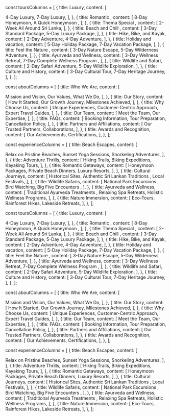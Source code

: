 const toursColumns = [
{
title: <Link to="/rooms/suites">Luxury</Link>,
content: [

<Link to="/rooms/suites/standard">4-Day Luxury</Link>,
<Link to="/rooms/suites/deluxe">7-Day Luxury</Link>,
],
},
{
title: <Link to="/rooms/villas">Romantic </Link>,
content: [
<Link to="/rooms/villas/one-bedroom">8-Day Honeymoon</Link>,
<Link to="/rooms/villas/two-bedroom">A Quick Honeymoon </Link>,
],
},
{
title: <Link to="/rooms/family">Thema Special </Link>,
content: [
<Link to="/rooms/family/standard">2-Week All Around Sri Lanka</Link>,
],
},
{
title: <Link to="/rooms/accessible">Beach and Chill </Link>,
content: [
<Link to="/rooms/accessible/standard">3-Day Standard Package</Link>,
<Link to="/rooms/accessible/deluxe">5-Day Luxury Package</Link>,
],
},
{
title: <Link to="/rooms/amenities">Hike, Bike, and Kayak</Link>,
content: [
<Link to="/rooms/amenities/wi-fi">2-Day Adventure</Link>,
<Link to="/rooms/amenities/air-conditioning">4-Day Adventure</Link>,
],
},
{
title: <Link to="/rooms/promo">Holiday and vacation</Link>,
content: [
<Link to="/rooms/promo/seasonal">5-Day Holiday Package</Link>,
<Link to="/rooms/promo/early-booking">7-Day Vacation Package</Link>,
],
},
{
title: <Link to="/rooms/promo">Feel the Nature </Link>,
content: [
<Link to="/rooms/promo/seasonal">3-Day Nature Escape</Link>,
<Link to="/rooms/promo/early-booking">5-Day Wilderness Adventure</Link>,
],
},
{
title: <Link to="/rooms/promo">Ayurveda and Wellness</Link>,
content: [
<Link to="/rooms/promo/seasonal">3-Day Wellness Retreat</Link>,
<Link to="/rooms/promo/early-booking">
7-Day Complete Wellness Program
</Link>,
],
},
{
title: <Link to="/rooms/promo">Wildlife and Safari</Link>,
content: [
<Link to="/rooms/promo/seasonal">2-Day Safari Adventure</Link>,
<Link to="/rooms/promo/early-booking">5-Day Wildlife Exploration</Link>,
],
},
{
title: <Link to="/rooms/promo">Culture and History</Link>,
content: [
<Link to="/rooms/promo/seasonal">3-Day Cultural Tour</Link>,
<Link to="/rooms/promo/early-booking">7-Day Heritage Journey</Link>,
],
},
];

const aboutColumns = [
{
title: <Link to="/dining/restaurants">Who We Are</Link>,
content: [

<Link to="/dining/restaurants/indian">Mission and Vision</Link>,
<Link to="/dining/restaurants/continental">Our Values</Link>,
<Link to="/dining/restaurants/chinese">What We Do</Link>,
],
},
{
title: <Link to="/dining/cafes">Our Story</Link>,
content: [
<Link to="/dining/cafes/coffees">How It Started</Link>,
<Link to="/dining/cafes/healthy">Our Growth Journey</Link>,
<Link to="/dining/cafes/snacks">Milestones Achieved</Link>,
],
},
{
title: <Link to="/dining/bars">Why Choose Us</Link>,
content: [
<Link to="/dining/bars/cocktails">Unique Experiences</Link>,
<Link to="/dining/bars/whisky">Customer-Centric Approach</Link>,
<Link to="/dining/bars/wine">Expert Travel Guides</Link>,
],
},
{
title: <Link to="/dining/buffet">Our Team</Link>,
content: [
<Link to="/dining/buffet/asian">Meet the Team</Link>,
<Link to="/dining/buffet/european">Our Expertise</Link>,
],
},
{
title: <Link to="/dining/room-service">FAQs</Link>,
content: [
<Link to="/dining/room-service/breakfast">Booking Information</Link>,
<Link to="/dining/room-service/dinner">Tour Preparation</Link>,
<Link to="/dining/room-service/snacks">Cancellation Policy</Link>,
],
},
{
title: <Link to="/dining/desserts">Partners and Affiliations</Link>,
content: [
<Link to="/dining/desserts/cakes">Our Trusted Partners</Link>,
<Link to="/dining/desserts/ice-cream">Collaborations</Link>,
],
},
{
title: <Link to="/dining/vegetarian">Awards and Recognition</Link>,
content: [
<Link to="/dining/vegetarian/starters">Our Achievements</Link>,
<Link to="/dining/vegetarian/mains">Certifications</Link>,
],
},
];

const experienceColumns = [
{
title: <Link to="/experience/spa">Beach Escapes</Link>,
content: [

<Link to="/experience/spa/massage">Relax on Pristine Beaches</Link>,
<Link to="/experience/spa/relaxation">Sunset Yoga Sessions</Link>,
<Link to="/experience/spa/sauna">Snorkeling Adventures</Link>,
],
},
{
title: <Link to="/experience/adventure">Adventure Thrills</Link>,
content: [
<Link to="/experience/adventure/surfing">Hiking Trails</Link>,
<Link to="/experience/adventure/hiking">Biking Expeditions</Link>,
<Link to="/experience/adventure/scuba-diving">Kayaking Tours</Link>,
],
},
{
title: <Link to="/experience/fitness">Romantic Getaways</Link>,
content: [
<Link to="/experience/fitness/gym">Honeymoon Packages</Link>,
<Link to="/experience/fitness/yoga">Private Beach Dinners</Link>,
<Link to="/experience/fitness/personal-training">Luxury Resorts</Link>,
],
},
{
title: <Link to="/experience/cooking">Cultural Journeys</Link>,
content: [
<Link to="/experience/cooking/italian">Historical Sites</Link>,
<Link to="/experience/cooking/asian">
Authentic Sri Lankan Traditions
</Link>,
<Link to="/experience/cooking/local">Local Festivals</Link>,
],
},
{
title: <Link to="/experience/wellness">Wildlife Safaris</Link>,
content: [
<Link to="/experience/wellness/meditation">
National Park Excursions
</Link>,
<Link to="/experience/wellness/nutrition">Bird Watching</Link>,
<Link to="/experience/wellness/mental-health">
Big Five Encounters
</Link>,
],
},
{
title: <Link to="/experience/arts">Ayurveda and Wellness</Link>,
content: [
<Link to="/experience/arts/photography">
Traditional Ayurveda Treatments
</Link>,
<Link to="/experience/arts/ceramics">Relaxing Spa Retreats</Link>,
<Link to="/experience/arts/crafting">Holistic Wellness Programs</Link>,
],
},
{
title: <Link to="/experience/entertainment">Nature Immersion</Link>,
content: [
<Link to="/experience/entertainment/live-music">Eco-Tours</Link>,
<Link to="/experience/entertainment/comedy">Rainforest Hikes</Link>,
<Link to="/experience/entertainment/cinema">Lakeside Retreats</Link>,
],
},
];

const toursColumns = [
{
title: <Link to="/rooms/suites">Luxury</Link>,
content: [

<Link to="/rooms/suites/standard">4-Day Luxury</Link>,
<Link to="/rooms/suites/deluxe">7-Day Luxury</Link>,
],
},
{
title: <Link to="/rooms/villas">Romantic </Link>,
content: [
<Link to="/rooms/villas/one-bedroom">8-Day Honeymoon</Link>,
<Link to="/rooms/villas/two-bedroom">A Quick Honeymoon </Link>,
],
},
{
title: <Link to="/rooms/family">Thema Special </Link>,
content: [
<Link to="/rooms/family/standard">2-Week All Around Sri Lanka</Link>,
],
},
{
title: <Link to="/rooms/accessible">Beach and Chill </Link>,
content: [
<Link to="/rooms/accessible/standard">3-Day Standard Package</Link>,
<Link to="/rooms/accessible/deluxe">5-Day Luxury Package</Link>,
],
},
{
title: <Link to="/rooms/amenities">Hike, Bike, and Kayak</Link>,
content: [
<Link to="/rooms/amenities/wi-fi">2-Day Adventure</Link>,
<Link to="/rooms/amenities/air-conditioning">4-Day Adventure</Link>,
],
},
{
title: <Link to="/rooms/promo">Holiday and vacation</Link>,
content: [
<Link to="/rooms/promo/seasonal">5-Day Holiday Package</Link>,
<Link to="/rooms/promo/early-booking">7-Day Vacation Package</Link>,
],
},
{
title: <Link to="/rooms/promo">Feel the Nature </Link>,
content: [
<Link to="/rooms/promo/seasonal">3-Day Nature Escape</Link>,
<Link to="/rooms/promo/early-booking">5-Day Wilderness Adventure</Link>,
],
},
{
title: <Link to="/rooms/promo">Ayurveda and Wellness</Link>,
content: [
<Link to="/rooms/promo/seasonal">3-Day Wellness Retreat</Link>,
<Link to="/rooms/promo/early-booking">
7-Day Complete Wellness Program
</Link>,
],
},
{
title: <Link to="/rooms/promo">Wildlife and Safari</Link>,
content: [
<Link to="/rooms/promo/seasonal">2-Day Safari Adventure</Link>,
<Link to="/rooms/promo/early-booking">5-Day Wildlife Exploration</Link>,
],
},
{
title: <Link to="/rooms/promo">Culture and History</Link>,
content: [
<Link to="/rooms/promo/seasonal">3-Day Cultural Tour</Link>,
<Link to="/rooms/promo/early-booking">7-Day Heritage Journey</Link>,
],
},
];

const aboutColumns = [
{
title: <Link to="/dining/restaurants">Who We Are</Link>,
content: [

<Link to="/dining/restaurants/indian">Mission and Vision</Link>,
<Link to="/dining/restaurants/continental">Our Values</Link>,
<Link to="/dining/restaurants/chinese">What We Do</Link>,
],
},
{
title: <Link to="/dining/cafes">Our Story</Link>,
content: [
<Link to="/dining/cafes/coffees">How It Started</Link>,
<Link to="/dining/cafes/healthy">Our Growth Journey</Link>,
<Link to="/dining/cafes/snacks">Milestones Achieved</Link>,
],
},
{
title: <Link to="/dining/bars">Why Choose Us</Link>,
content: [
<Link to="/dining/bars/cocktails">Unique Experiences</Link>,
<Link to="/dining/bars/whisky">Customer-Centric Approach</Link>,
<Link to="/dining/bars/wine">Expert Travel Guides</Link>,
],
},
{
title: <Link to="/dining/buffet">Our Team</Link>,
content: [
<Link to="/dining/buffet/asian">Meet the Team</Link>,
<Link to="/dining/buffet/european">Our Expertise</Link>,
],
},
{
title: <Link to="/dining/room-service">FAQs</Link>,
content: [
<Link to="/dining/room-service/breakfast">Booking Information</Link>,
<Link to="/dining/room-service/dinner">Tour Preparation</Link>,
<Link to="/dining/room-service/snacks">Cancellation Policy</Link>,
],
},
{
title: <Link to="/dining/desserts">Partners and Affiliations</Link>,
content: [
<Link to="/dining/desserts/cakes">Our Trusted Partners</Link>,
<Link to="/dining/desserts/ice-cream">Collaborations</Link>,
],
},
{
title: <Link to="/dining/vegetarian">Awards and Recognition</Link>,
content: [
<Link to="/dining/vegetarian/starters">Our Achievements</Link>,
<Link to="/dining/vegetarian/mains">Certifications</Link>,
],
},
];

const experienceColumns = [
{
title: <Link to="/experience/spa">Beach Escapes</Link>,
content: [

<Link to="/experience/spa/massage">Relax on Pristine Beaches</Link>,
<Link to="/experience/spa/relaxation">Sunset Yoga Sessions</Link>,
<Link to="/experience/spa/sauna">Snorkeling Adventures</Link>,
],
},
{
title: <Link to="/experience/adventure">Adventure Thrills</Link>,
content: [
<Link to="/experience/adventure/surfing">Hiking Trails</Link>,
<Link to="/experience/adventure/hiking">Biking Expeditions</Link>,
<Link to="/experience/adventure/scuba-diving">Kayaking Tours</Link>,
],
},
{
title: <Link to="/experience/fitness">Romantic Getaways</Link>,
content: [
<Link to="/experience/fitness/gym">Honeymoon Packages</Link>,
<Link to="/experience/fitness/yoga">Private Beach Dinners</Link>,
<Link to="/experience/fitness/personal-training">Luxury Resorts</Link>,
],
},
{
title: <Link to="/experience/cooking">Cultural Journeys</Link>,
content: [
<Link to="/experience/cooking/italian">Historical Sites</Link>,
<Link to="/experience/cooking/asian">
Authentic Sri Lankan Traditions
</Link>,
<Link to="/experience/cooking/local">Local Festivals</Link>,
],
},
{
title: <Link to="/experience/wellness">Wildlife Safaris</Link>,
content: [
<Link to="/experience/wellness/meditation">
National Park Excursions
</Link>,
<Link to="/experience/wellness/nutrition">Bird Watching</Link>,
<Link to="/experience/wellness/mental-health">
Big Five Encounters
</Link>,
],
},
{
title: <Link to="/experience/arts">Ayurveda and Wellness</Link>,
content: [
<Link to="/experience/arts/photography">
Traditional Ayurveda Treatments
</Link>,
<Link to="/experience/arts/ceramics">Relaxing Spa Retreats</Link>,
<Link to="/experience/arts/crafting">Holistic Wellness Programs</Link>,
],
},
{
title: <Link to="/experience/entertainment">Nature Immersion</Link>,
content: [
<Link to="/experience/entertainment/live-music">Eco-Tours</Link>,
<Link to="/experience/entertainment/comedy">Rainforest Hikes</Link>,
<Link to="/experience/entertainment/cinema">Lakeside Retreats</Link>,
],
},
];
